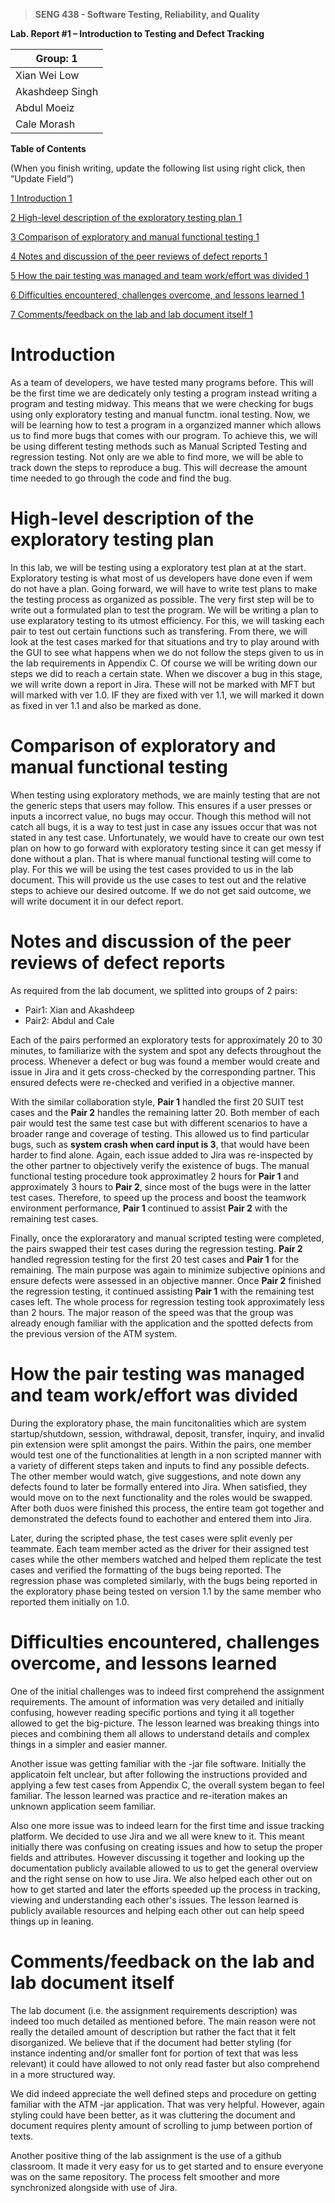 >   **SENG 438 - Software Testing, Reliability, and Quality**

**Lab. Report \#1 – Introduction to Testing and Defect Tracking**

| Group: 1      |
|-----------------|
| Xian Wei Low               |   
| Akashdeep Singh            |   
| Abdul Moeiz                |   
| Cale Morash               |   


**Table of Contents**

(When you finish writing, update the following list using right click, then
“Update Field”)

[1 Introduction	1](#_Toc439194677)

[2 High-level description of the exploratory testing plan	1](#_Toc439194678)

[3 Comparison of exploratory and manual functional testing	1](#_Toc439194679)

[4 Notes and discussion of the peer reviews of defect reports	1](#_Toc439194680)

[5 How the pair testing was managed and team work/effort was
divided	1](#_Toc439194681)

[6 Difficulties encountered, challenges overcome, and lessons
learned	1](#_Toc439194682)

[7 Comments/feedback on the lab and lab document itself	1](#_Toc439194683)

# Introduction

As a team of developers, we have tested many programs before. This will be the first time we are dedicately only testing a program instead writing a program and testing midway. This means that we were checking for bugs using only exploratory testing and manual functm. ional testing. Now, we will be learning how to test a program in a organzized manner which allows us to find more bugs that comes with our program. To achieve this, we will be using different testing methods such as Manual Scripted Testing and regression testing. Not only are we able to find more, we will be able to track down the steps to reproduce a bug. This will decrease the amount time needed to go through the code and find the bug. 

# High-level description of the exploratory testing plan

In this lab, we will be testing using a exploratory test plan at at the start. Exploratory testing is what most of us developers have done even if wem do not have a plan. Going forward, we will have to write test plans to make the testing process as organized as possible. The very first step will be to write out a formulated plan to test the program. We will be writing a plan to use explaratory testing to its utmost efficiency. For this, we will tasking each pair to test out certain functions such as transfering. From there, we will look at the test cases marked for that situations and try to play around with the GUI to see what happens when we do not follow the steps given to us in the lab requirements in Appendix C. Of course we will be writing down our steps we did to reach a certain state. When we discover a bug in this stage, we will write down a report in Jira. These will not be marked with MFT but will marked with ver 1.0. IF they are fixed with ver 1.1, we will marked it down as fixed in ver 1.1 and also be marked as done.

# Comparison of exploratory and manual functional testing

When testing using exploratory methods, we are mainly testing that are not the generic steps that users may follow. This ensures if a user presses or inputs a incorrect value, no bugs may occur. Though this method will not catch all bugs, it is a way to test just in case any issues occur that was not stated in any test case. Unfortunately, we would have to create our own test plan on how to go forward with exploratory testing since it can get messy if done without a plan. That is where manual functional testing will come to play. For this we will be using the test cases provided to us in the lab document. This will provide us the use cases to test out and the relative steps to achieve our desired outcome. If we do not get said outcome, we will write document it in our defect report. 

# Notes and discussion of the peer reviews of defect reports

As required from the lab document, we splitted into groups of 2 pairs:
- Pair1: Xian and Akashdeep
- Pair2: Abdul and Cale

Each of the pairs performed an exploratory tests for approximately 20 to 30 minutes, to familiarize with the system and spot any defects throughout the process. Whenever a defect or bug was found a member would create and issue in Jira and it gets cross-checked by the corresponding partner. This ensured defects were re-checked and verified in a objective manner.

With the similar collaboration style, __Pair 1__ handled the first 20 SUIT test cases and the __Pair 2__ handles the remaining latter 20. Both member of each pair would test the same test case but with different scenarios to have a broader range and coverage of testing. This allowed us to find particular bugs, such as __system crash when card input is 3__, that would have been harder to find alone. Again, each issue added to Jira was re-inspected by the other partner to objectively verify the existence of bugs. The manual functional testing procedure took approximatley 2 hours for __Pair 1__ and approximately 3 hours to __Pair 2__, since most of the bugs were in the latter test cases. 
Therefore, to speed up the process and boost the teamwork environment performance, __Pair 1__ continued to assist __Pair 2__ with the remaining test cases.

Finally, once the exploraratory and manual scripted testing were completed, the pairs swapped their test cases during the regression testing. __Pair 2__ handled regression testing for the first 20 test cases and __Pair 1__ for the remaining. The main purpose was again to minimize subjective opinions and ensure defects were assessed in an objective manner. Once __Pair 2__ finished the regression testing, it continued assisting __Pair 1__ with the remaining test cases left. The whole process for regression testing took approximately less than 2 hours. The major reason of the speed was that the group was already enough familiar with the application and the spotted defects from the previous version of the ATM system.

# How the pair testing was managed and team work/effort was divided 

During the exploratory phase, the main funcitonalities which are system startup/shutdown, session, withdrawal, deposit, transfer, inquiry, and invalid pin extension were split amongst the pairs. Within the pairs, one member would test one of the functionalities at length in a non scripted manner with a variety of different steps taken and inputs to find any possible defects. The other member would watch, give suggestions, and note down any defects found to later be formally entered into Jira. When satisfied, they would move on to the next functionality and the roles would be swapped. After both duos were finished this process, the entire team got together and demonstrated the defects found to eachother and entered them into Jira.

Later, during the scripted phase, the test cases were split evenly per teammate. Each team member acted as the driver for their assigned test cases while the other members watched and helped them replicate the test cases and verified the formatting of the bugs being reported. The regression phase was completed similarly, with the bugs being reported in the exploratory phase being tested on version 1.1 by the same member who reported them initially on 1.0.

# Difficulties encountered, challenges overcome, and lessons learned

One of the initial challenges was to indeed first comprehend the assignment requirements. The amount of information was very detailed and initially confusing, however reading specific portions and tying it all together allowed to get the big-picture.  The lesson learned was breaking things into pieces and combining them all allows to understand details and complex things in a simpler and easier manner.

Another issue was getting familiar with the -jar file software. Initially the applicatoin felt unclear, but after following the instructions provided and applying a few test cases from Appendix C, the overall system began to feel familiar. The lesson learned was practice and re-iteration makes an unknown application seem familiar.

Also one more issue was to indeed learn for the first time and issue tracking platform. We decided to use Jira and we all were knew to it. This meant initially there was confusing on creating issues and how to setup the proper fields and attributes. However discussing it together and looking up the documentation publicly available allowed to us to get the general overview and the right sense on how to use Jira. We also helped each other out on how to get started and later the efforts speeded up the process in tracking, viewing and understanding each other's issues. The lesson learned is publicly available resources and helping each other out can help speed things up in leaning.

# Comments/feedback on the lab and lab document itself

The lab document (i.e. the assignment requirements description) was indeed too much detailed as mentioned before. The main reason were not really the detailed amount of description but rather the fact that it felt disorganized. We believe that if the document had better styling (for instance indenting and/or smaller font for portion of text that was less relevant) it could have allowed to not only read faster but also comprehend in a more structured way.

We did indeed appreciate the well defined steps and procedure on getting familiar with the ATM -jar application. That was very helpful. However, again styling could have been better, as it was cluttering the document and document requires plenty amount of scrolling to jump between portion of texts.

Another positive thing of the lab assignment is the use of a github classroom. It made it very easy for us to get started and to ensure everyone was on the same repository. The process felt smoother and more synchronized alongside with use of Jira.
